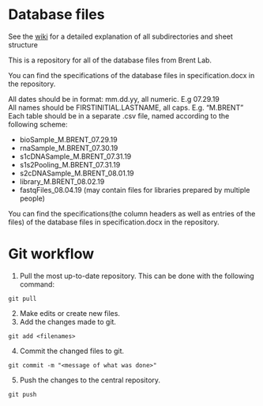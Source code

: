 # Database files

See the [wiki](https://github.com/BrentLab/database_files/wiki) for a detailed explanation of all subdirectories and sheet structure

This is a repository for all of the database files from Brent Lab.

You can find the specifications of the database files in specification.docx in the repository.

All dates should be in format: mm.dd.yy, all numeric. E.g 07.29.19  
All names should be FIRSTINITIAL.LASTNAME, all caps. E.g. “M.BRENT”  
Each table should be in a separate .csv file, named according to the following scheme:

* bioSample_M.BRENT_07.29.19
* rnaSample_M.BRENT_07.30.19
* s1cDNASample_M.BRENT_07.31.19
* s1s2Pooling_M.BRENT_07.31.19
* s2cDNASample_M.BRENT_08.01.19
* library_M.BRENT_08.02.19
* fastqFiles_08.04.19 (may contain files for libraries prepared by multiple people)


You can find the specifications(the column headers as well as entries of the files) of the database files in specification.docx in the repository.

# Git workflow

1. Pull the most up-to-date repository. This can be done with the following command: 
```
git pull
```
2. Make edits or create new files.
3. Add the changes made to git.
```
git add <filenames>
```
4. Commit the changed files to git. 
```
git commit -m "<message of what was done>"
```
5. Push the changes to the central repository.
```
git push
```
